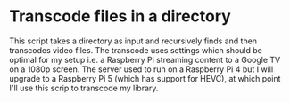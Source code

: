 # Transcode files in a directory

This script takes a directory as input and recursively finds and then transcodes video files. The transcode uses settings which should be optimal for my setup i.e. a Raspberry Pi streaming content to a Google TV on a 1080p screen. The server used to run on a Raspberry Pi 4 but I will upgrade to a Raspberry Pi 5 (which has support for HEVC), at which point I'll use this scrip to transcode my library.
